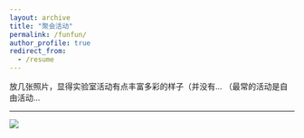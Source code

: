 ```yaml
---
layout: archive
title: "聚会活动"
permalink: /funfun/
author_profile: true
redirect_from:
  - /resume
---
```





放几张照片，显得实验室活动有点丰富多彩的样子（并没有... （最常的活动是自由活动...

------

![](fun1.jpg) 
